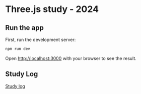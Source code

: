 # Three.js study - 2024

## Run the app

First, run the development server:

```bash
npm run dev
```

Open [http://localhost:3000](http://localhost:3000) with your browser to see the result.

## Study Log

[Study log](https://cautious-muscari-7d9.notion.site/Three-js-8a9f54923dfa4b079a12a619ac4a9fbd?pvs=4)
